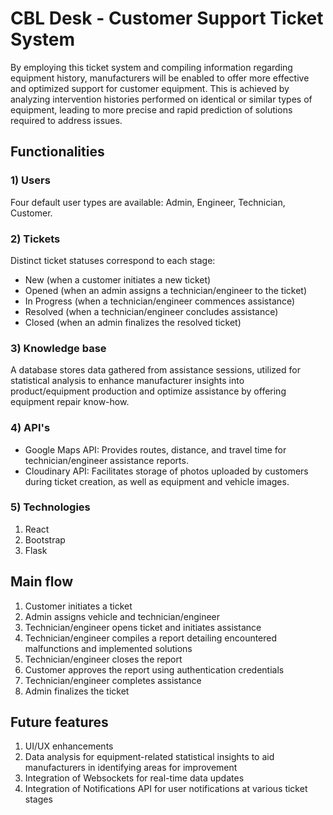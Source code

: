 # CBL Desk - Customer Support Ticket System

By employing this ticket system and compiling information regarding equipment history, manufacturers will be enabled to offer more effective and optimized support for customer equipment. This is achieved by analyzing intervention histories performed on identical or similar types of equipment, leading to more precise and rapid prediction of solutions required to address issues.

## Functionalities
### 1) Users

Four default user types are available: Admin, Engineer, Technician, Customer.

### 2) Tickets
Distinct ticket statuses correspond to each stage:
- New (when a customer initiates a new ticket)
- Opened (when an admin assigns a technician/engineer to the ticket)
- In Progress (when a technician/engineer commences assistance)
- Resolved (when a technician/engineer concludes assistance)
- Closed (when an admin finalizes the resolved ticket)

### 3) Knowledge base
A database stores data gathered from assistance sessions, utilized for statistical analysis to enhance manufacturer insights into product/equipment production and optimize assistance by offering equipment repair know-how.

### 4) API's
- Google Maps API: Provides routes, distance, and travel time for technician/engineer assistance reports.
- Cloudinary API: Facilitates storage of photos uploaded by customers during ticket creation, as well as equipment and vehicle images.

### 5) Technologies
1. React
2. Bootstrap
3. Flask

## Main flow
1) Customer initiates a ticket
2) Admin assigns vehicle and technician/engineer
3) Technician/engineer opens ticket and initiates assistance
4) Technician/engineer compiles a report detailing encountered malfunctions and implemented solutions
5) Technician/engineer closes the report
6) Customer approves the report using authentication credentials
7) Technician/engineer completes assistance
8) Admin finalizes the ticket

## Future features
1. UI/UX enhancements
2. Data analysis for equipment-related statistical insights to aid manufacturers in identifying areas for improvement
3. Integration of Websockets for real-time data updates
4. Integration of Notifications API for user notifications at various ticket stages
